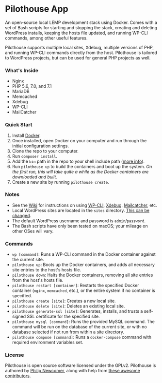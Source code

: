 # Pilothouse App

An open-source local LEMP development stack using Docker. Comes with a set of Bash scripts for starting and stopping the stack, creating and deleting WordPress installs, keeping the hosts file updated, and running WP-CLI commands, among other useful features.

Pilothouse supports multiple local sites, Xdebug, multiple versions of PHP, and running WP-CLI commands directly from the host. Pilothouse is tailored to WordPress projects, but can be used for general PHP projects as well.

### What's Inside

- Nginx
- PHP 5.6, 7.0, and 7.1
- MariaDB
- Memcached
- Xdebug
- WP-CLI
- MailCatcher

### Quick Start

1. Install [Docker](https://www.docker.com/products/docker#/mac).
2. Once installed, open Docker on your computer and run through the initial configuration settings.
3. Clone the repo to your computer.
4. Run `composer install`.
5. Add the `bin` path in the repo to your shell include path ([more info](https://github.com/Pilothouse-App/pilothouse/wiki/Shell-Include-Path-Configuration)).
6. Run `pilothouse up` to build the containers and boot up the system. *On the first run, this will take quite a while as the Docker containers are downloaded and built.*
7. Create a new site by running `pilothouse create`.

### Notes

- See the [Wiki](https://github.com/Pilothouse-App/pilothouse/wiki) for instructions on using [WP-CLI](https://github.com/Pilothouse-App/pilothouse/wiki/Using-WP-CLI), [Xdebug](https://github.com/Pilothouse-App/pilothouse/wiki/Using-Xdebug), [Mailcatcher](https://github.com/Pilothouse-App/pilothouse/wiki/Using-Mailcatcher), etc.
- Local WordPress sites are located in the `sites` directory. [This can be changed](https://github.com/Pilothouse-App/pilothouse/wiki/Changing-the-Location-of-the-%22sites%22-Directory).
- The default WordPress username and password is `admin`/`password`.
- The Bash scripts have only been tested on macOS; your mileage on other OSes will vary.

### Commands

- `wp [command]`: Runs a WP-CLI command in the Docker container against the current site.
- `pilothouse up`: Boots up the Docker containers, and adds all necessary site entries to the host's hosts file.
- `pilothouse down`: Halts the Docker containers, removing all site entries from the host's hosts file.
- `pilothouse restart [container]`: Restarts the specified Docker container (`nginx`, `memcached`, etc.), or the entire system if no container is specified.
- `pilothouse create [site]`: Creates a new local site.
- `pilothouse delete [site]`: Deletes an existing local site.
- `pilothouse generate-ssl [site]`: Generates, installs, and trusts a self-signed SSL certificate for the specified site.
- `pilothouse mysql [command]`: Runs the provided MySQL command. The command will be run on the database of the current site, or with no database selected if not run from within a site directory.
- `pilothouse compose [command]`: Runs a `docker-compose` command with required environment variables set.

### License

Pilothouse is open source software licensed under the GPLv2. Pilothouse is authored by [Philip Newcomer](https://github.com/philipnewcomer), along with help from [these awesome contributors](https://github.com/Pilothouse-App/pilothouse/graphs/contributors).
